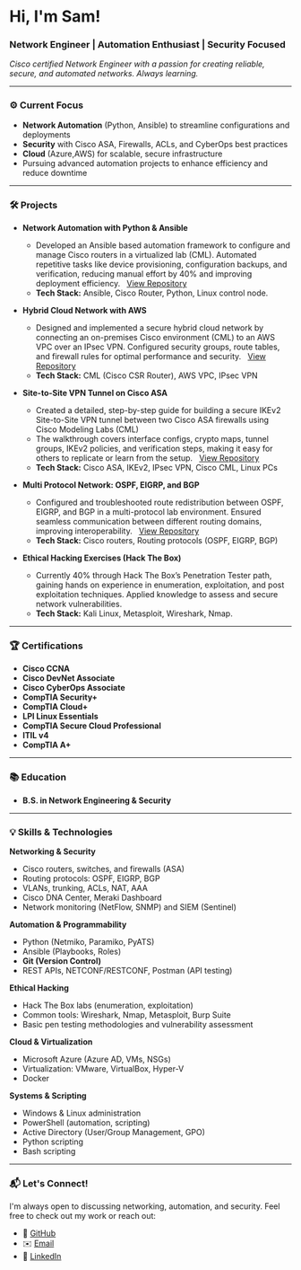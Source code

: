 <h1>Hi, I'm Sam!</h1>
<h3>Network Engineer | Automation Enthusiast | Security Focused</h3>

<p>
  <em>
    Cisco certified Network Engineer with a passion for 
    creating reliable, secure, and automated networks. Always learning.
  </em>
</p>

---

### ⚙️ Current Focus

- **Network Automation** (Python, Ansible) to streamline configurations and deployments  
- **Security** with Cisco ASA, Firewalls, ACLs, and CyberOps best practices  
- **Cloud** (Azure,AWS) for scalable, secure infrastructure  
- Pursuing advanced automation projects to enhance efficiency and reduce downtime

---

### 🛠️ Projects

- **Network Automation with Python & Ansible**  

  -  Developed an Ansible based automation framework to configure and manage Cisco routers in a virtualized lab (CML). Automated repetitive tasks like device provisioning, configuration backups, and verification, reducing manual effort by 40% and improving deployment efficiency.
    &nbsp;&nbsp;[View Repository](https://github.com/NetEngSam/Cisco-Ansible-Python-Lab)
  - **Tech Stack:** Ansible, Cisco Router, Python, Linux control node.

- **Hybrid Cloud Network with AWS**

  - Designed and implemented a secure hybrid cloud network by connecting an on-premises Cisco environment (CML) to an AWS VPC over an IPsec VPN. Configured security groups, route tables, and firewall rules for optimal performance and security. &nbsp;&nbsp;[View Repository](https://github.com/NetEngSam/Hybrid-Cloud-Network-with-AWS)
  - **Tech Stack:** CML (Cisco CSR Router), AWS VPC, IPsec VPN

- **Site-to-Site VPN Tunnel on Cisco ASA**
  -   Created a detailed, step-by-step guide for building a secure IKEv2 Site-to-Site VPN tunnel between two Cisco ASA firewalls using Cisco Modeling Labs (CML)
  -  The walkthrough covers interface configs, crypto maps, tunnel groups, IKEv2 policies, and verification steps, making it easy for others to replicate or learn from the setup. &nbsp;&nbsp;[View Repository](https://github.com/NetEngSam/-How-to-Set-Up-a-Site-to-Site-VPN-Tunnel-on-Cisco-ASA-CML-Lab-) 
  - **Tech Stack:** Cisco ASA, IKEv2, IPsec VPN, Cisco CML, Linux PCs
    
- **Multi Protocol Network: OSPF, EIGRP, and BGP**

  -  Configured and troubleshooted route redistribution between OSPF, EIGRP, and BGP in a multi-protocol lab environment. Ensured seamless communication between different routing domains, improving interoperability.
      &nbsp;&nbsp;[View Repository](https://github.com/NetEngSam/Multi-Protocol-Network-OSPF-EIGRP-and-BGP)
  - **Tech Stack:** Cisco routers, Routing protocols (OSPF, EIGRP, BGP)

- **Ethical Hacking Exercises (Hack The Box)**   

  -  Currently 40% through Hack The Box’s Penetration Tester path, gaining hands on experience in enumeration, exploitation, and post exploitation techniques. Applied knowledge to assess and secure network vulnerabilities.
  -  **Tech Stack:** Kali Linux, Metasploit, Wireshark, Nmap.
---

### 🏆 Certifications

- **Cisco CCNA**   
- **Cisco DevNet Associate**
- **Cisco CyberOps Associate** 
- **CompTIA Security+**
-  **CompTIA Cloud+**
-  **LPI Linux Essentials**
-  **CompTIA Secure Cloud Professional**
-  **ITIL v4**
-  **CompTIA A+**

---

### 📚 Education

- **B.S. in Network Engineering & Security** 

---

### 💡 Skills & Technologies

**Networking & Security**  
- Cisco routers, switches, and firewalls (ASA)  
- Routing protocols: OSPF, EIGRP, BGP  
- VLANs, trunking, ACLs, NAT, AAA  
- Cisco DNA Center, Meraki Dashboard  
- Network monitoring (NetFlow, SNMP) and SIEM (Sentinel)

**Automation & Programmability**  
- Python (Netmiko, Paramiko, PyATS)  
- Ansible (Playbooks, Roles)  
- **Git (Version Control)**  
- REST APIs, NETCONF/RESTCONF, Postman (API testing)  


**Ethical Hacking**  
- Hack The Box labs (enumeration, exploitation)  
- Common tools: Wireshark, Nmap, Metasploit, Burp Suite  
- Basic pen testing methodologies and vulnerability assessment

**Cloud & Virtualization**  
- Microsoft Azure (Azure AD, VMs, NSGs)  
- Virtualization: VMware, VirtualBox, Hyper-V  
- Docker 

**Systems & Scripting**  
- Windows & Linux administration  
- PowerShell (automation, scripting)  
- Active Directory (User/Group Management, GPO)  
- Python scripting 
- Bash scripting

---
<h3>📬 Let's Connect!</h3>
<p>
  I'm always open to discussing networking, automation, and security. Feel free to check out my work or reach out:
</p>

<ul>
  <li>🔗 <a href="https://github.com/NetEngSam" target="_blank">GitHub</a></li>
  <li>✉️ <a href="mailto:sammyarif@protonmail.com">Email</a></li>
  <li>💼 <a href="#">LinkedIn</a></li> 


<br/>




